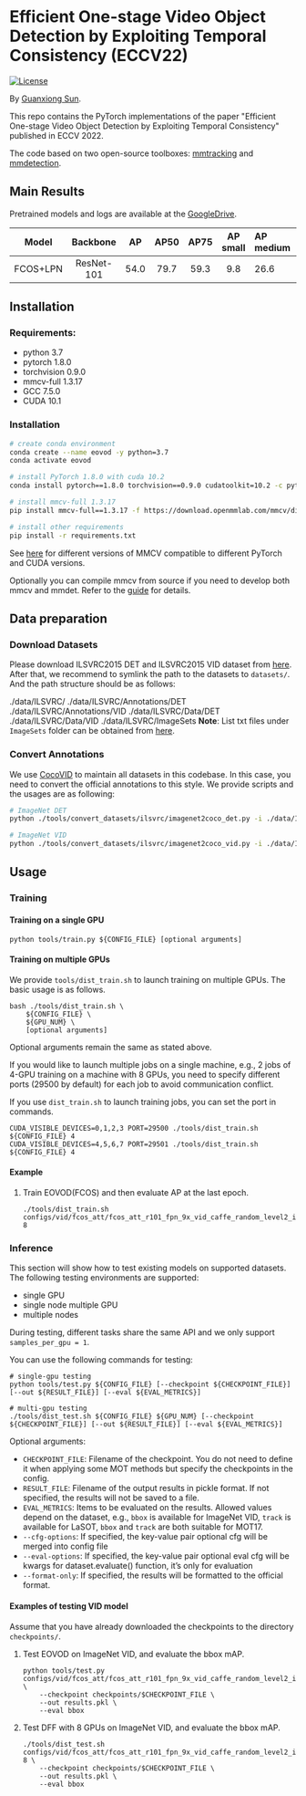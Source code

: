 # Efficient One-stage Video Object Detection by Exploiting Temporal Consistency (ECCV22)

[![License](https://img.shields.io/badge/license-BSD-blue.svg)](LICENSE)

By [Guanxiong Sun](https://sunguanxiong.github.io).

This repo contains the PyTorch implementations of the paper "Efficient One-stage Video Object Detection by Exploiting Temporal Consistency" published in ECCV 2022.

The code based on two open-source toolboxes: [mmtracking](https://github.com/open-mmlab/mmtracking) and [mmdetection](https://github.com/open-mmlab/mmdetection).

## Main Results

Pretrained models and logs are available at the [GoogleDrive](https://drive.google.com/drive/folders/11yZYjtDDJuvSkW_xuX9bxMin_dJCVx-v?usp=share_link).


|  Model  |  Backbone  |  AP  | AP50 | AP75 | AP small | AP medium | AP large | Model and Log                                                                                          |
| :------: | :--------: | :--: | :--: | :--: | :------: | :-------- | :------- | :----------------------------------------------------------------------------------------------------- |
| FCOS+LPN | ResNet-101 | 54.0 | 79.7 | 59.3 |   9.8   | 26.6      | 60.4     | [GoogleDrive](https://drive.google.com/drive/folders/11yZYjtDDJuvSkW_xuX9bxMin_dJCVx-v?usp=share_link) |


## Installation

### Requirements:

- python 3.7
- pytorch 1.8.0
- torchvision 0.9.0
- mmcv-full 1.3.17
- GCC 7.5.0
- CUDA 10.1

### Installation

```bash
# create conda environment
conda create --name eovod -y python=3.7
conda activate eovod

# install PyTorch 1.8.0 with cuda 10.2
conda install pytorch==1.8.0 torchvision==0.9.0 cudatoolkit=10.2 -c pytorch

# install mmcv-full 1.3.17
pip install mmcv-full==1.3.17 -f https://download.openmmlab.com/mmcv/dist/cu102/torch1.8.0/index.html

# install other requirements
pip install -r requirements.txt
```

See [here](https://github.com/open-mmlab/mmcv#installation) for different versions of MMCV compatible to different PyTorch and CUDA versions.

Optionally you can compile mmcv from source if you need to develop both mmcv and mmdet. Refer to the [guide](https://github.com/open-mmlab/mmcv#installation) for details.

## Data preparation

### Download Datasets

Please download ILSVRC2015 DET and ILSVRC2015 VID dataset from [here](http://image-net.org/challenges/LSVRC/2015/downloads). After that, we recommend to symlink the path to the datasets to `datasets/`. And the path structure should be as follows:

./data/ILSVRC/
./data/ILSVRC/Annotations/DET
./data/ILSVRC/Annotations/VID
./data/ILSVRC/Data/DET
./data/ILSVRC/Data/VID
./data/ILSVRC/ImageSets
**Note**: List txt files under `ImageSets` folder can be obtained from
[here](https://github.com/msracver/Flow-Guided-Feature-Aggregation/tree/master/data/ILSVRC2015/ImageSets).

### Convert Annotations

We use [CocoVID](mmdet/datasets/parsers/coco_video_parser.py) to maintain all datasets in this codebase. In this case, you need to convert the official annotations to this style. We provide scripts and the usages are as following:

```bash
# ImageNet DET
python ./tools/convert_datasets/ilsvrc/imagenet2coco_det.py -i ./data/ILSVRC -o ./data/ILSVRC/annotations

# ImageNet VID
python ./tools/convert_datasets/ilsvrc/imagenet2coco_vid.py -i ./data/ILSVRC -o ./data/ILSVRC/annotations

```
## Usage

### Training

#### Training on a single GPU

```shell
python tools/train.py ${CONFIG_FILE} [optional arguments]
```
#### Training on multiple GPUs

We provide `tools/dist_train.sh` to launch training on multiple GPUs.
The basic usage is as follows.

```shell
bash ./tools/dist_train.sh \
    ${CONFIG_FILE} \
    ${GPU_NUM} \
    [optional arguments]
```
Optional arguments remain the same as stated above.

If you would like to launch multiple jobs on a single machine, e.g., 2 jobs of 4-GPU training on a machine with 8 GPUs,
you need to specify different ports (29500 by default) for each job to avoid communication conflict.

If you use `dist_train.sh` to launch training jobs, you can set the port in commands.

```shell
CUDA_VISIBLE_DEVICES=0,1,2,3 PORT=29500 ./tools/dist_train.sh ${CONFIG_FILE} 4
CUDA_VISIBLE_DEVICES=4,5,6,7 PORT=29501 ./tools/dist_train.sh ${CONFIG_FILE} 4
```
#### Example

1. Train EOVOD(FCOS) and then evaluate AP at the last epoch.

   ```shell
   ./tools/dist_train.sh configs/vid/fcos_att/fcos_att_r101_fpn_9x_vid_caffe_random_level2_imagenet.py 8
   ```

### Inference

This section will show how to test existing models on supported datasets.
The following testing environments are supported:

- single GPU
- single node multiple GPU
- multiple nodes

During testing, different tasks share the same API and we only support `samples_per_gpu = 1`.

You can use the following commands for testing:

```shell
# single-gpu testing
python tools/test.py ${CONFIG_FILE} [--checkpoint ${CHECKPOINT_FILE}] [--out ${RESULT_FILE}] [--eval ${EVAL_METRICS}]

# multi-gpu testing
./tools/dist_test.sh ${CONFIG_FILE} ${GPU_NUM} [--checkpoint ${CHECKPOINT_FILE}] [--out ${RESULT_FILE}] [--eval ${EVAL_METRICS}]
```
Optional arguments:

- `CHECKPOINT_FILE`: Filename of the checkpoint. You do not need to define it when applying some MOT methods but specify the checkpoints in the config.
- `RESULT_FILE`: Filename of the output results in pickle format. If not specified, the results will not be saved to a file.
- `EVAL_METRICS`: Items to be evaluated on the results. Allowed values depend on the dataset, e.g., `bbox` is available for ImageNet VID, `track` is available for LaSOT, `bbox` and `track` are both suitable for MOT17.
- `--cfg-options`: If specified, the key-value pair optional cfg will be merged into config file
- `--eval-options`: If specified, the key-value pair optional eval cfg will be kwargs for dataset.evaluate() function, it’s only for evaluation
- `--format-only`: If specified, the results will be formatted to the official format.

#### Examples of testing VID model

Assume that you have already downloaded the checkpoints to the directory `checkpoints/`.

1. Test EOVOD on ImageNet VID, and evaluate the bbox mAP.

   ```shell
   python tools/test.py configs/vid/fcos_att/fcos_att_r101_fpn_9x_vid_caffe_random_level2_imagenet.py \
       --checkpoint checkpoints/$CHECKPOINT_FILE \
       --out results.pkl \
       --eval bbox
   ```
2. Test DFF with 8 GPUs on ImageNet VID, and evaluate the bbox mAP.

   ```shell
   ./tools/dist_test.sh configs/vid/fcos_att/fcos_att_r101_fpn_9x_vid_caffe_random_level2_imagenet.py 8 \
       --checkpoint checkpoints/$CHECKPOINT_FILE \
       --out results.pkl \
       --eval bbox
   ```
